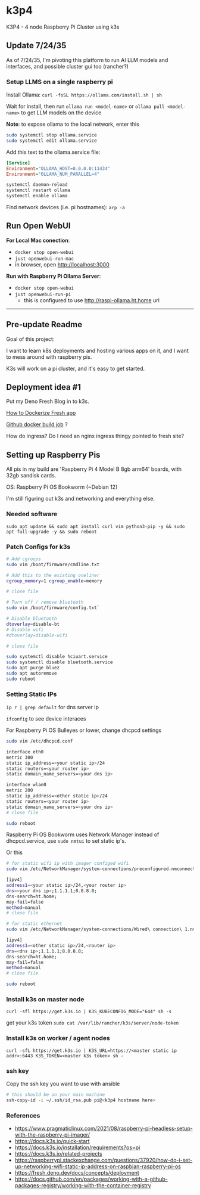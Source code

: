 # k3p4

K3P4 - 4 node Raspberry Pi Cluster using k3s

## Update 7/24/35

As of 7/24/35, I'm pivoting this platform to run AI LLM models and interfaces, and possible cluster gui too (rancher?)

### Setup LLMS on a single raspberry pi

Install Ollama: `curl -fsSL https://ollama.com/install.sh | sh`

Wait for install, then run `ollama run <model-name>` or `ollama pull <model-name>` to get LLM models on the device

**Note**: to expose ollama to the local network, enter this

```sh
sudo systemctl stop ollama.service
sudo systemctl edit ollama.service
```

Add this text to the ollama.service file:

```ini
[Service]
Environment="OLLAMA_HOST=0.0.0.0:11434"
Environment="OLLAMA_NUM_PARALLEL=4"
```

```sh
systemctl daemon-reload
systemctl restart ollama
systemctl enable ollama
```

Find network devices (i.e. pi hostnames): `arp -a`

## Run Open WebUI

**For Local Mac conection**:

- `docker stop open-webui`
- `just openwebui-run-mac`
- in browser, open <http://localhost:3000>

**Run with Raspberry Pi Ollama Server**:

- `docker stop open-webui`
- `just openwebui-run-pi`
  - this is configured to use <http://raspi-ollama.ht.home> url

---

## Pre-update Readme

Goal of this project:

I want to learn k8s deployments and hosting various apps on it, and I want to mess around with raspberry pis.

K3s will work on a pi cluster, and it's easy to get started.

## Deployment idea #1

Put my Deno Fresh Blog in to k3s.

[How to Dockerize Fresh app](https://fresh.deno.dev/docs/concepts/deployment)

[Github docker build job](https://docs.github.com/en/packages/working-with-a-github-packages-registry/working-with-the-container-registry) ?

How do ingress? Do I need an nginx ingress thingy pointed to fresh site?

## Setting up Raspberry Pis

All pis in my build are 'Raspberry Pi 4 Model B 8gb arm64' boards, with 32gb sandisk cards.

OS: Raspberry Pi OS Bookworm (~Debian 12)

I'm still figuring out k3s and networking and everything else.

### Needed software

`sudo apt update && sudo apt install curl vim python3-pip -y && sudo apt full-upgrade -y && sudo reboot`

### Patch Configs for k3s

```sh
# Add cgroups
sudo vim /boot/firmware/cmdline.txt

# Add this to the existing oneliner
cgroup_memory=1 cgroup_enable=memory

# close file

# Turn off / remove bluetooth
sudo vim /boot/firmware/config.txt`

# Disable bluetooth
dtoverlay=disable-bt
# Disable wifi
#dtoverlay=disable-wifi

# close file

sudo systemctl disable hciuart.service
sudo systemctl disable bluetooth.service
sudo apt purge bluez
sudo apt autoremove
sudo reboot
```

### Setting Static IPs

`ip r | grep default` for dns server ip

`ifconfig` to see device interaces

For Raspberry Pi OS Bulleyes or lower, change dhcpcd settings

```sh
sudo vim /etc/dhcpcd.conf

interface eth0
metric 300
static ip_address=<your static ip>/24
static routers=<your router ip>
static domain_name_servers=<your dns ip>

interface wlan0
metric 200
static ip_address=<other static ip>/24
static routers=<your router ip>
static domain_name_servers=<your dns ip>
# close file

sudo reboot
```

Raspberry Pi OS Bookworm uses Network Manager instead of dhcpcd.service, use `sudo nmtui` to set static ip's.

Or this

```sh
# for static wifi ip with imager configed wifi
sudo vim /etc/NetworkManager/system-connections/preconfigured.nmconnection

[ipv4]
address1=<your static ip>/24,<your router ip>
dns=<your dns ip>;1.1.1.1;8.8.8.8;
dns-search=ht.home;
may-fail=false
method=manual
# close file

# for static ethernet
sudo vim /etc/NetworkManager/system-connections/Wired\ connection\ 1.nmconnection

[ipv4]
address1=<other static ip>/24,<router ip>
dns=<dns ip>;1.1.1.1;8.8.8.8;
dns-search=ht.home;
may-fail=false
method=manual
# close file

sudo reboot
```

### Install k3s on master node

`curl -sfl https://get.k3s.io | K3S_KUBECONFIG_MODE="644" sh -s`

get your k3s token `sudo cat /var/lib/rancher/k3s/server/node-token`

### Install k3s on worker / agent nodes

`curl -sfL https://get.k3s.io | K3S_URL=https://<master static ip addr>:6443 K3S_TOKEN=<master k3s token> sh -`

### ssh key

Copy the ssh key you want to use with ansible

```sh
# this should be on your main machine
ssh-copy-id -i ~/.ssh/id_rsa.pub pi@<k3p4 hostname here>
```

### References

- <https://www.pragmaticlinux.com/2021/08/raspberry-pi-headless-setup-with-the-raspberry-pi-imager/>
- <https://docs.k3s.io/quick-start>
- <https://docs.k3s.io/installation/requirements?os=pi>
- <https://docs.k3s.io/related-projects>
- <https://raspberrypi.stackexchange.com/questions/37920/how-do-i-set-up-networking-wifi-static-ip-address-on-raspbian-raspberry-pi-os>
- <https://fresh.deno.dev/docs/concepts/deployment>
- <https://docs.github.com/en/packages/working-with-a-github-packages-registry/working-with-the-container-registry>

